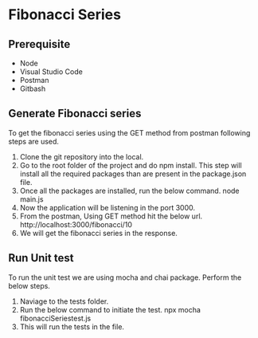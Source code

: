 # Fibonacci Series

## Prerequisite

* Node
* Visual Studio Code
* Postman
* Gitbash

## Generate Fibonacci series

To get the fibonacci series using the GET method from postman following steps are used.

1. Clone the git repository into the local.
2. Go to the root folder of the project and do npm install. This step will install all the required packages than are present in the package.json file.
3. Once all the packages are installed, run the below command.
    node main.js
4. Now the application will be listening in the port 3000.
5. From the postman, Using GET method hit the below url.
    http://localhost:3000/fibonacci/10
6. We will get the fibonacci series in the response.

## Run Unit test

To run the unit test we are using mocha and chai package. Perform the below steps.

1. Naviage to the tests folder.
2. Run the below command to initiate the test.
    npx mocha fibonacciSeriestest.js
3. This will run the tests in the file.
